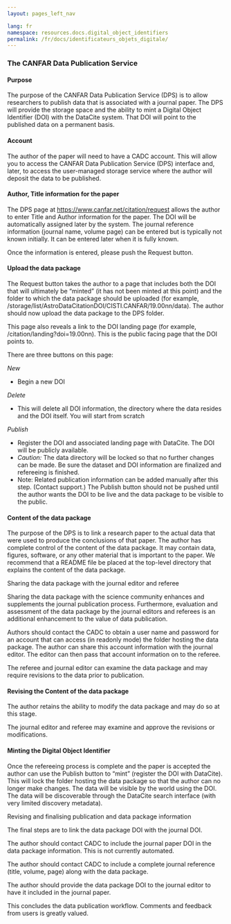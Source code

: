 ```yaml
---
layout: pages_left_nav

lang: fr
namespace: resources.docs.digital_object_identifiers
permalink: /fr/docs/identificateurs_objets_digitale/
---
```


<!-- Content start -->


### The CANFAR Data Publication Service


#### Purpose

The purpose of the CANFAR Data Publication Service (DPS) is to allow researchers to publish data that is associated with a journal paper.  The DPS will provide the storage space and the ability to mint a Digital Object Identifier (DOI) with the DataCite system. That DOI will point to the published data on a permanent basis.

#### Account

The author of the paper will need to have a CADC account. This will allow you to access the CANFAR Data Publication Service (DPS) interface and, later, to access the user-managed storage service where the author will deposit the data to be published.

#### Author, Title information for the paper

The DPS page at https://www.canfar.net/citation/request allows the author to enter Title and Author information for the paper. The DOI will be automatically assigned later by the system. The journal reference information (journal name, volume page) can be entered but is typically not known initially. It can be entered later when it is fully known.

 Once the information is entered, please push the Request button.


####  Upload the data package

The Request button takes the author to a page that includes both the DOI that will ultimately be “minted” (it has not been minted at this point) and the folder to which the data package should be uploaded (for example, /storage/list/AstroDataCitationDOI/CISTI.CANFAR/19.00nn/data).  The author should now upload the data package to the DPS folder. 

 This page also reveals a link to the DOI landing page (for example, /citation/landing?doi=19.00nn). This is the public facing page that the DOI points to.

There are three buttons on this page:

<i>New</i>
* Begin a new DOI

<i>Delete</i>
* This will delete all DOI information, the directory where the data resides and the DOI itself. You will start from scratch

<i>Publish</i>
* Register the DOI and associated landing page with DataCite. The DOI will be publicly available.
* <em>Caution:</em> The data directory will be locked so that no further changes can be made. Be sure the dataset and DOI information are finalized and refereeing is finished. 
* Note:
Related publication information can be added manually after this step. (Contact support.)
The Publish button should not be pushed until the author wants the DOI to be live and the data package to be visible to the public.

#### Content of the data package

The purpose of the DPS is to link a research paper to the actual data that were used to produce the conclusions of that paper. The author has complete control of the content of the data package. It may contain data, figures, software, or any other material that is important to the paper. We recommend that a README file be placed at the top-level directory that explains the content of the data package.

Sharing the data package with the journal editor and referee

Sharing the data package with the science community enhances and supplements the journal publication process. Furthermore, evaluation and assessment of the data package by the journal editors and referees is an additional enhancement to the value of data publication.

Authors should contact the CADC to obtain a user name and password for an account that can access (in readonly mode) the folder hosting the data package. The author can share this account information with the journal editor. The editor can then pass that account information on to the referee. 

The referee and journal editor can examine the data package and may require revisions to the data prior to publication.

#### Revising the Content of the data package

The author retains the ability to modify the data package and may do so at this stage.

The journal editor and referee may examine and approve the revisions or modifications.

#### Minting the Digital Object Identifier

Once the refereeing process is complete and the paper is accepted the author can use the Publish button to “mint” (register the DOI with DataCite). This will lock the folder hosting the data package so that the author can no longer make changes. The data will be visible by the world using the DOI. The data will be discoverable through the DataCite search interface (with very limited discovery metadata).

Revising and finalising publication and data package information

The final steps are to link the data package DOI with the journal DOI. 

The author should contact CADC to include the journal paper DOI in the data package information. This is not currently automated.

The author should contact CADC to include a complete journal reference (title, volume, page) along with the data package.

The author should provide the data package DOI to the journal editor to have it included in the journal paper.
 

This concludes the data publication workflow. Comments and feedback from users is greatly valued.


<!-- Content end -->
